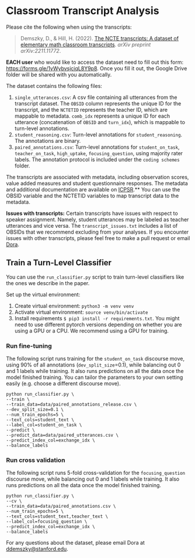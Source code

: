 # Classroom Transcript Analysis

Please cite the following when using the transcripts:
> Demszky, D., & Hill, H. (2022). [The NCTE transcripts: A dataset of elementary math classroom transcripts](https://arxiv.org/pdf/2211.11772.pdf). _arXiv preprint arXiv:2211.11772_.


**EACH user** who would like to access the dataset need to fill out this form: https://forms.gle/1yWybvsjciqL8Y9p8. Once you fill it out, the Google Drive folder will be shared with you automatically.


The dataset contains the following files:

1. `single_utterances.csv`: A csv file containing all utterances from the transcript dataset. The `OBSID` column represents the unique ID for the transcript, and the `NCTETID` represents the teacher ID, which are mappable to metadata. `comb_idx` represents a unique ID for each utterance (concatenation of `OBSID` and `turn_idx`), which is mappable to turn-level annotations.
2. `student_reasoning.csv`: Turn-level annotations for `student_reasoning`. The annotations are binary. 
3. `paired_annotations.csv`: Turn-level annotations for `student_on_task`,	`teacher_on_task`,	`high_uptake`,	`focusing_question`, using majority rater labels. The annotation protocol is included under the `coding schemes` folder.

The transcripts are associated with metadata, including observation scores, value added measures and student questionnaire responses. The metadata and additional documentation are available on [ICPSR](https://www.icpsr.umich.edu/web/ICPSR/studies/36095).** You can use the OBSID variable and the NCTETID variables to map transcript data to the metadata.

**Issues with transcripts:** Certain transcripts have issues with respect to speaker assignment. Namely, student utterances may be labeled as teacher utterances and vice versa. The `transcript_issues.txt` includes a list of OBSIDs that we recommend excluding from your analyses. If you encounter issues with other transcripts, please feel free to make a pull request or email [Dora](mailto:ddemszky@stanford.edu).


## Train a Turn-Level Classifier
You can use the `run_classifier.py` script to train turn-level classifiers like the ones we describe in the paper.

Set up the virtual environment:
1. Create virtual environment: `python3 -m venv venv`
2. Activate virtual environment: `source venv/bin/activate`
3. Install requirements `$ pip3 install -r requirements.txt`. You might need to use different pytorch versions depending on whether you are using a GPU or a CPU. We recommend using a GPU for training.

### Run fine-tuning

The following script runs training for the `student_on_task` discourse move, using 90% of all annotations (`dev_split_size`=0.1), while balancing out 0 and 1 labels while training. It also runs predictions on all the data once the model finished training. You can tailor the parameters to your own setting easily (e.g. choose a different discourse move). 
```
python run_classifier.py \
--train \
--train_data=data/paired_annotations_release.csv \
--dev_split_size=0.1 \
--num_train_epochs=5 \
--text_cols=student_text \
--label_col=student_on_task \
--predict \
--predict_data=data/paired_utterances.csv \
--predict_index_col=exchange_idx \
--balance_labels
```
### Run cross validation

The following script runs 5-fold cross-validation for the `focusing_question` discourse move, while balancing out 0 and 1 labels while training. It also runs predictions on all the data once the model finished training. 
```
python run_classifier.py \
--cv \
--train_data=data/paired_annotations.csv \
--num_train_epochs=5 \
--text_cols=student_text,teacher_text \
--label_col=focusing_question \
--predict_index_col=exchange_idx \
--balance_labels
```

For any questions about the dataset, please email Dora at ddemszky@stanford.edu.

